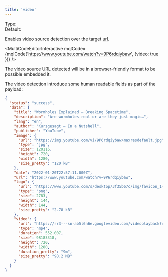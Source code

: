 ```yaml
---
title: 'video'
--- 
```


Type: <Type children='<boolean>'/><br/>
Default: <Type children='false'/>

Enables video source detection over the target [url](/docs/api/parameters/url).

<MultiCodeEditorInteractive mqlCode={mqlCode('https://www.youtube.com/watch?v=9P6rdqiybaw', {video: true })} />

<Figcaption children="Some websites can be different output based on User Agent." />

The video source URL detected will be in a browser-friendly format to be possible embedded it.

The video detection introduce some human readable fields as part of the payload:

```json
{
  "status": "success",
  "data": {
    "title": "Wormholes Explained – Breaking Spacetime",
    "description": "Are wormholes real or are they just magic…",
    "lang": "en",
    "author": "Kurzgesagt – In a Nutshell",
    "publisher": "YouTube",
    "image": {
      "url": "https://img.youtube.com/vi/9P6rdqiybaw/maxresdefault.jpg",
      "type": "jpg",
      "size": 120116,
      "height": 720,
      "width": 1280,
      "size_pretty": "120 kB"
    },
    "date": "2022-01-20T22:57:11.000Z",
    "url": "https://www.youtube.com/watch?v=9P6rdqiybaw",
    "logo": {
      "url": "https://www.youtube.com/s/desktop/3f35b67c/img/favicon_144x144.png",
      "type": "png",
      "size": 2783,
      "height": 144,
      "width": 144,
      "size_pretty": "2.78 kB"
    },
    "video": {
      "url": "https://rr3---sn-ab5l6n6e.googlevideo.com/videoplayback?expire=1642741040&ei=0OjpYfCJ…",
      "type": "mp4",
      "duration": 552.007,
      "size": 98183318,
      "height": 720,
      "width": 1280,
      "duration_pretty": "9m",
      "size_pretty": "98.2 MB"
    }
  }
}
```
